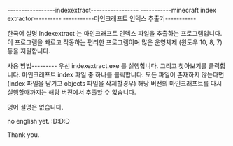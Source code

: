 -----------------indexextract-----------------
-----------minecraft index extractor----------
-----------마인크래프트 인덱스 추출기-----------

한국어 설명
Indexextract 는 마인크래프트 인덱스 파일을 추출하는 프로그램입니다.
이 프로그램을 빠르고 작동하는 편리한 프로그램이며 많은 운영체제
(윈도우 10, 8, 7) 등을 지원합니다.

사용 방법---------
우선 indexextract.exe 를 실행합니다.
그리고 찾아보기를 클릭합니다.
마인크래프트 index 파일 중 하나를 클릭합니다.
모든 파일이 존재하지 않는다면(index 파일을 남기고 objects 파일을 삭제할경우)
해당 버전의 마인크래프트를 다시 실행할때까지는 해당 버전에서
추출할 수 없습니다.

영어 설명은 없습니다.

no english yet. :D:D:D

Thank you.
